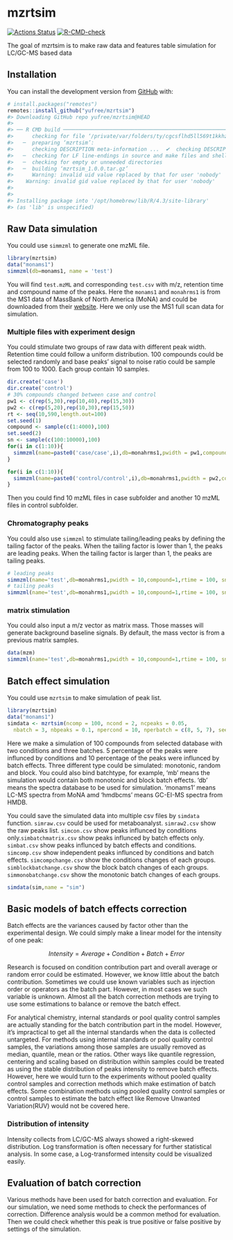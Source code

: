 
<!-- README.md is generated from README.Rmd. Please edit that file -->

# mzrtsim

<!-- badges: start -->

[![Actions
Status](https://github.com/yufree/mzrtsim/workflows/Render%20and%20Deploy%20RMarkdown%20Website/badge.svg)](https://github.com/yufree/mzrtsim/actions)
[![R-CMD-check](https://github.com/yufree/mzrtsim/actions/workflows/R-CMD-check.yaml/badge.svg)](https://github.com/yufree/mzrtsim/actions/workflows/R-CMD-check.yaml)
<!-- badges: end -->

The goal of mzrtsim is to make raw data and features table simulation
for LC/GC-MS based data

## Installation

You can install the development version from
[GitHub](https://github.com/) with:

``` r
# install.packages("remotes")
remotes::install_github("yufree/mzrtsim")
#> Downloading GitHub repo yufree/mzrtsim@HEAD
#> 
#> ── R CMD build ─────────────────────────────────────────────────────────────────
#>      checking for file ‘/private/var/folders/ty/cgcsflhd5ll569t1kkhzwf2nbsjxl5/T/RtmpXcuMEs/remotes14aff57c2d151/yufree-mzrtsim-ffe1a76/DESCRIPTION’ ...  ✔  checking for file ‘/private/var/folders/ty/cgcsflhd5ll569t1kkhzwf2nbsjxl5/T/RtmpXcuMEs/remotes14aff57c2d151/yufree-mzrtsim-ffe1a76/DESCRIPTION’
#>   ─  preparing ‘mzrtsim’:
#>      checking DESCRIPTION meta-information ...  ✔  checking DESCRIPTION meta-information
#>   ─  checking for LF line-endings in source and make files and shell scripts
#>   ─  checking for empty or unneeded directories
#>   ─  building ‘mzrtsim_1.0.0.tar.gz’
#>      Warning: invalid uid value replaced by that for user 'nobody'
#>    Warning: invalid gid value replaced by that for user 'nobody'
#>      
#> 
#> Installing package into '/opt/homebrew/lib/R/4.3/site-library'
#> (as 'lib' is unspecified)
```

## Raw Data simulation

You could use `simmzml` to generate one mzML file.

``` r
library(mzrtsim)
data("monams1")
simmzml(db=monams1, name = 'test')
```

You will find `test.mzML` and corresponding `test.csv` with m/z,
retention time and compound name of the peaks. Here the `monams1` and
`monahrms1` is from the MS1 data of MassBank of North America (MoNA) and
could be downloaded from their
[website](https://mona.fiehnlab.ucdavis.edu/downloads). Here we only use
the MS1 full scan data for simulation.

### Multiple files with experiment design

You could stimulate two groups of raw data with different peak width.
Retention time could follow a uniform distribution. 100 compounds could
be selected randomly and base peaks’ signal to noise ratio could be
sample from 100 to 1000. Each group contain 10 samples.

``` r
dir.create('case')
dir.create('control')
# 30% compounds changed between case and control
pw1 <- c(rep(5,30),rep(10,40),rep(15,30))
pw2 <- c(rep(5,20),rep(10,30),rep(15,50))
rt <- seq(10,590,length.out=100)
set.seed(1)
compound <- sample(c(1:4000),100)
set.seed(2)
sn <- sample(c(100:10000),100)
for(i in c(1:10)){
  simmzml(name=paste0('case/case',i),db=monahrms1,pwidth = pw1,compound=compound,rtime = rt, sn=sn)
}

for(i in c(1:10)){
  simmzml(name=paste0('control/control',i),db=monahrms1,pwidth = pw2,compound=compound,rtime = rt, sn=sn)
}
```

Then you could find 10 mzML files in case subfolder and another 10 mzML
files in control subfolder.

### Chromatography peaks

You could also use `simmzml` to stimulate tailing/leading peaks by
defining the tailing factor of the peaks. When the tailing factor is
lower than 1, the peaks are leading peaks. When the tailing factor is
larger than 1, the peaks are tailing peaks.

``` r
# leading peaks
simmzml(name='test',db=monahrms1,pwidth = 10,compound=1,rtime = 100, sn=10,tailingfactor = 0.8)
# tailing peaks
simmzml(name='test',db=monahrms1,pwidth = 10,compound=1,rtime = 100, sn=10,tailingfactor = 1.5)
```

### matrix stimulation

You could also input a m/z vector as matrix mass. Those masses will
generate background baseline signals. By default, the mass vector is
from a previous matrix samples.

``` r
data(mzm)
simmzml(name='test',db=monahrms1,pwidth = 10,compound=1,rtime = 100, sn=10,matrixmz = mzm,matrix = T)
```

## Batch effect simulation

You could use `mzrtsim` to make simulation of peak list.

``` r
library(mzrtsim)
data("monams1")
simdata <- mzrtsim(ncomp = 100, ncond = 2, ncpeaks = 0.05,
  nbatch = 3, nbpeaks = 0.1, npercond = 10, nperbatch = c(8, 5, 7), seed = 42, batchtype = 'mb', db=monams1)
```

Here we make a simulation of 100 compounds from selected database with
two conditions and three batches. 5 percentage of the peaks were
influnced by conditions and 10 percentage of the peaks were influnced by
batch effects. Three different type could be simulated: monotonic,
random and block. You could also bind batchtype, for example, ‘mb’ means
the simulation would contain both monotonic and block batch effects.
‘db’ means the spectra database to be used for simulation. ‘monams1’
means LC-MS spectra from MoNA amd ‘hmdbcms’ means GC-EI-MS spectra from
HMDB.

You could save the simulated data into multiple csv files by `simdata`
function. `simraw.csv` could be used for metaboanalyst. `simraw2.csv`
show the raw peaks list. `simcon.csv` show peaks influnced by conditions
only.`simbatchmatrix.csv` show peaks influnced by batch effects only.
`simbat.csv` show peaks influnced by batch effects and conditions.
`simcomp.csv` show independent peaks influnced by conditions and batch
effects. `simcompchange.csv` show the conditions changes of each groups.
`simblockbatchange.csv` show the block batch changes of each groups.
`simmonobatchange.csv` show the monotonic batch changes of each groups.

``` r
simdata(sim,name = "sim")
```

## Basic models of batch effects correction

Batch effects are the variances caused by factor other than the
experimental design. We could simply make a linear model for the
intensity of one peak:

$$Intensity =  Average + Condition + Batch + Error$$

Research is focused on condition contribution part and overall average
or random error could be estimated. However, we know little about the
batch contribution. Sometimes we could use known variables such as
injection order or operators as the batch part. However, in most cases
we such variable is unknown. Almost all the batch correction methods are
trying to use some estimations to balance or remove the batch effect.

For analytical chemistry, internal standards or pool quality control
samples are actually standing for the batch contribution part in the
model. However, it’s impractical to get all the internal standards when
the data is collected untargeted. For methods using internal standards
or pool quality control samples, the variations among those samples are
usually removed as median, quantile, mean or the ratios. Other ways like
quantile regression, centering and scaling based on distribution within
samples could be treated as using the stable distribution of peaks
intensity to remove batch effects. However, here we would turn to the
experiments without pooled quality control samples and correction
methods which make estimation of batch effects. Some combination methods
using pooled quality control samples or control samples to estimate the
batch effect like Remove Unwanted Variation(RUV) would not be covered
here.

### Distribution of intensity

Intensity collects from LC/GC-MS always showed a right-skewed
distribution. Log transformation is often necessary for further
statistical analysis. In some case, a Log-transformed intensity could be
visualized easily.

## Evaluation of batch correction

Various methods have been used for batch correction and evaluation. For
our simulation, we need some methods to check the performances of
correction. Difference analysis would be a common method for evaluation.
Then we could check whether this peak is true positive or false positive
by settings of the simulation.
